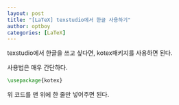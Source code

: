 ```yaml
---
layout: post
title: "[LaTeX] texstudio에서 한글 사용하기"
author: optboy
categories: [LaTeX]
---
```


texstudio에서 한글을 쓰고 싶다면, kotex패키지를 사용하면 된다.

사용법은 매우 간단하다.  

```tex
\usepackage{kotex}
```

위 코드를 맨 위에 한 줄만 넣어주면 된다.  
